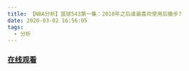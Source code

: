 ```yaml
---
title: 【NBA分析】篮球543第一集：2010年之后谁最喜欢使用后撤步?
date: 2020-03-02 16:56:05
tags:
  - 分析
---
```


### <a href="https://www.weibo.com/tv/v/IwHo0qjNm?fid=1034:4477929942351875" target="_blank">在线观看</a>

